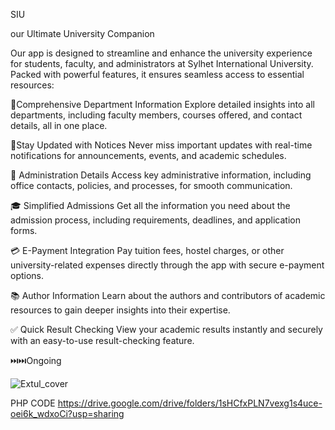 SIU

our Ultimate University Companion

Our app is designed to streamline and enhance the university experience for students, faculty, and administrators at Sylhet International University. Packed with powerful features, it ensures seamless access to essential resources:

🌟Comprehensive Department Information
Explore detailed insights into all departments, including faculty members, courses offered, and contact details, all in one place.

📢Stay Updated with Notices
Never miss important updates with real-time notifications for announcements, events, and academic schedules.

🏢 Administration Details
Access key administrative information, including office contacts, policies, and processes, for smooth communication.

🎓 Simplified Admissions
Get all the information you need about the admission process, including requirements, deadlines, and application forms.

💳 E-Payment Integration
Pay tuition fees, hostel charges, or other university-related expenses directly through the app with secure e-payment options.

📚 Author Information
Learn about the authors and contributors of academic resources to gain deeper insights into their expertise.

✅ Quick Result Checking
View your academic results instantly and securely with an easy-to-use result-checking feature.

⏭️⏭️Ongoing 

![Extul_cover](https://github.com/user-attachments/assets/81182913-9bb8-4292-8161-7bb41913d805)

PHP CODE
https://drive.google.com/drive/folders/1sHCfxPLN7vexg1s4uce-oei6k_wdxoCi?usp=sharing
